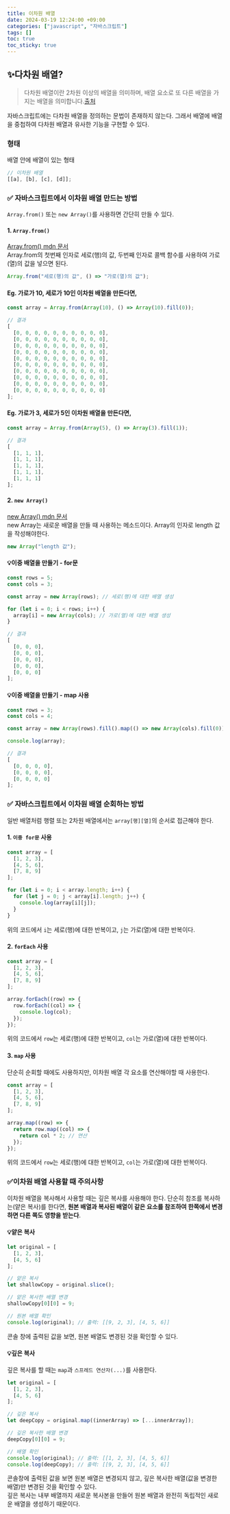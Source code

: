 ```yaml
---
title: 이차원 배열
date: 2024-03-19 12:24:00 +09:00
categories: ["javascript", "자바스크립트"]
tags: []
toc: true
toc_sticky: true
---
```


## ✨다차원 배열?

> 다차원 배열이란 2차원 이상의 배열을 의미하며, 배열 요소로 또 다른 배열을 가지는 배열을 의미합니다.[출처](https://tcpschool.com/c/c_array_twoDimensional#google_vignette)

자바스크립트에는 다차원 배열을 정의하는 문법이 존재하지 않는다. 그래서 배열에 배열을 중첩하여 다차원 배열과 유사한 기능을 구현할 수 있다.

### 형태

배열 안에 배열이 있는 형태

```js
// 이차원 배열
[[a], [b], [c], [d]];
```

### ✅ 자바스크립트에서 이차원 배열 만드는 방법

`Array.from()` 또는 `new Array()`를 사용하면 간단히 만들 수 있다.

#### 1. `Array.from()`

[Array.from() mdn 문서](https://developer.mozilla.org/ko/docs/Web/JavaScript/Reference/Global_Objects/Array/from)  
Array.from의 첫번째 인자로 세로(행)의 값, 두번째 인자로 콜백 함수를 사용하여 가로(열)의 값을 넣으면 된다.

```js
Array.from("세로(행)의 값", () => "가로(열)의 값");
```

#### Eg. 가로가 10, 세로가 10인 이차원 배열을 만든다면,

```js
const array = Array.from(Array(10), () => Array(10).fill(0));
```

```js
// 결과
[
  [0, 0, 0, 0, 0, 0, 0, 0, 0, 0],
  [0, 0, 0, 0, 0, 0, 0, 0, 0, 0],
  [0, 0, 0, 0, 0, 0, 0, 0, 0, 0],
  [0, 0, 0, 0, 0, 0, 0, 0, 0, 0],
  [0, 0, 0, 0, 0, 0, 0, 0, 0, 0],
  [0, 0, 0, 0, 0, 0, 0, 0, 0, 0],
  [0, 0, 0, 0, 0, 0, 0, 0, 0, 0],
  [0, 0, 0, 0, 0, 0, 0, 0, 0, 0],
  [0, 0, 0, 0, 0, 0, 0, 0, 0, 0],
  [0, 0, 0, 0, 0, 0, 0, 0, 0, 0]
];
```

#### Eg. 가로가 3, 세로가 5인 이차원 배열을 만든다면,

```js
const array = Array.from(Array(5), () => Array(3).fill(1));
```

```js
// 결과
[
  [1, 1, 1],
  [1, 1, 1],
  [1, 1, 1],
  [1, 1, 1],
  [1, 1, 1]
];
```

#### 2. `new Array()`

[new Array() mdn 문서](https://developer.mozilla.org/ko/docs/Web/JavaScript/Reference/Global_Objects/Array/Array)  
new Array는 새로운 배열을 만들 때 사용하는 메소드이다. Array의 인자로 length 값을 작성해야한다.

```js
new Array("length 값");
```

#### 💡이중 배열을 만들기 - for문

```js
const rows = 5;
const cols = 3;

const array = new Array(rows); // 세로(행)에 대한 배열 생성

for (let i = 0; i < rows; i++) {
  array[i] = new Array(cols); // 가로(열)에 대한 배열 생성
}
```

```js
// 결과
[
  [0, 0, 0],
  [0, 0, 0],
  [0, 0, 0],
  [0, 0, 0],
  [0, 0, 0]
];
```

#### 💡이중 배열을 만들기 - map 사용

```js
const rows = 3;
const cols = 4;

const array = new Array(rows).fill().map(() => new Array(cols).fill(0));

console.log(array);
```

```js
// 결과
[
  [0, 0, 0, 0],
  [0, 0, 0, 0],
  [0, 0, 0, 0]
];
```

### ✅ 자바스크립트에서 이차원 배열 순회하는 방법

일반 배열처럼 행렬 또는 2차원 배열에서는 `array[행][열]`의 순서로 접근해야 한다.

#### 1. `이중 for문` 사용

```js
const array = [
  [1, 2, 3],
  [4, 5, 6],
  [7, 8, 9]
];

for (let i = 0; i < array.length; i++) {
  for (let j = 0; j < array[i].length; j++) {
    console.log(array[i][j]);
  }
}
```

위의 코드에서 `i`는 세로(행)에 대한 반복이고, `j`는 가로(열)에 대한 반복이다.

#### 2. `forEach` 사용

```js
const array = [
  [1, 2, 3],
  [4, 5, 6],
  [7, 8, 9]
];

array.forEach((row) => {
  row.forEach((col) => {
    console.log(col);
  });
});
```

위의 코드에서 `row`는 세로(행)에 대한 반복이고, `col`는 가로(열)에 대한 반복이다.

#### 3. `map` 사용

단순히 순회할 때에도 사용하지만, 이차원 배열 각 요소를 연산해야할 때 사용한다.

```js
const array = [
  [1, 2, 3],
  [4, 5, 6],
  [7, 8, 9]
];

array.map((row) => {
  return row.map((col) => {
    return col * 2; // 연산
  });
});
```

위의 코드에서 `row`는 세로(행)에 대한 반복이고, `col`는 가로(열)에 대한 반복이다.

### ✅이차원 배열 사용할 때 주의사항

이차원 배열을 복사해서 사용할 때는 깊은 복사를 사용해야 한다. 단순히 참조를 복사하는(얕은 복사)를 한다면, **원본 배열과 복사된 배열이 같은 요소를 참조하여 한쪽에서 변경하면 다른 쪽도 영향을 받는다**.

#### 💡얕은 복사

```js
let original = [
  [1, 2, 3],
  [4, 5, 6]
];

// 얕은 복사
let shallowCopy = original.slice();

// 얕은 복사한 배열 변경
shallowCopy[0][0] = 9;

// 원본 배열 확인
console.log(original); // 출력: [[9, 2, 3], [4, 5, 6]]
```

콘솔 창에 출력된 값을 보면, 원본 배열도 변경된 것을 확인할 수 있다.

#### 💡깊은 복사

깊은 복사를 할 때는 `map`과 `스프레드 연산자(...)`를 사용한다.

```js
let original = [
  [1, 2, 3],
  [4, 5, 6]
];

// 깊은 복사
let deepCopy = original.map((innerArray) => [...innerArray]);

// 깊은 복사한 배열 변경
deepCopy[0][0] = 9;

// 배열 확인
console.log(original); // 출력: [[1, 2, 3], [4, 5, 6]]
console.log(deepCopy); // 출력: [[9, 2, 3], [4, 5, 6]]
```

콘솔창에 출력된 값을 보면 원본 배열은 변경되지 않고, 깊은 복사한 배열(값을 변경한 배열)만 변경된 것을 확인할 수 있다.  
깊은 복사는 내부 배열까지 새로운 복사본을 만들어 원본 배열과 완전히 독립적인 새로운 배열을 생성하기 때문이다.
